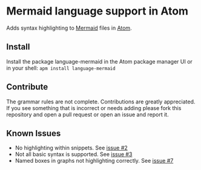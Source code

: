 # Mermaid language support in Atom
Adds syntax highlighting to [Mermaid](https://mermaid-js.github.io/mermaid/#/) files in [Atom](https://atom.io/).

## Install
Install the package language-mermaid in the Atom package manager UI or in your shell:
`apm install language-mermaid`

## Contribute
The grammar rules are not complete. Contributions are greatly appreciated. If you see something that is incorrect or needs adding please fork this repository and open a pull request or open an issue and report it.

## Known Issues
* No highlighting within snippets. See [issue #2](https://github.com/ytisf/language-mermaid/issues/2)
* Not all basic syntax is supported. See [issue #3](https://github.com/ytisf/language-mermaid/issues/3)
* Named boxes in graphs not highlighting correctly. See [issue #7](https://github.com/ytisf/language-mermaid/issues/7)
